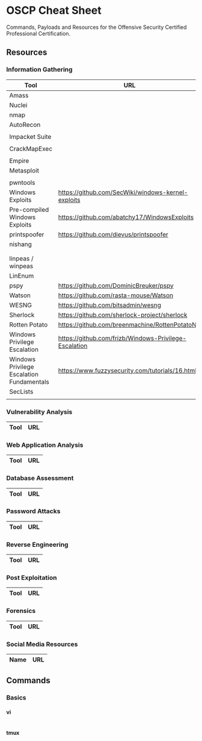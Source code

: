 # OSCP Cheat Sheet
Commands, Payloads and Resources for the Offensive Security Certified Professional Certification.

## Resources

### Information Gathering
| Tool | URL |
| --- | --- |
| Amass | |
| Nuclei | |
| nmap | |
| AutoRecon | |
| | |
| Impacket Suite | |
| | |
| CrackMapExec | |
| | |
| Empire | |
| Metasploit | |
| | |
| pwntools | |
| Windows Exploits | https://github.com/SecWiki/windows-kernel-exploits |
| Pre-compiled Windows Exploits | https://github.com/abatchy17/WindowsExploits |
| printspoofer | https://github.com/dievus/printspoofer |
| nishang | |
| | |
| | |
| linpeas / winpeas | |
| LinEnum | |
| pspy | https://github.com/DominicBreuker/pspy |
| Watson | https://github.com/rasta-mouse/Watson |
| WESNG | https://github.com/bitsadmin/wesng
| Sherlock | https://github.com/sherlock-project/sherlock |
| Rotten Potato | https://github.com/breenmachine/RottenPotatoNG |
| Windows Privilege Escalation | https://github.com/frizb/Windows-Privilege-Escalation |
| Windows Privilege Escalation Fundamentals | https://www.fuzzysecurity.com/tutorials/16.html |
| SecLists | |
| | |

### Vulnerability Analysis
| Tool | URL |
| --- | --- |

### Web Application Analysis
| Tool | URL |
| --- | --- |

### Database Assessment
| Tool | URL |
| --- | --- |

### Password Attacks
| Tool | URL |
| --- | --- |

### Reverse Engineering
| Tool | URL |
| --- | --- |

### Post Exploitation
| Tool | URL |
| --- | --- |

### Forensics
| Tool | URL |
| --- | --- |

### Social Media Resources
| Name | URL |
| --- | --- |


## Commands

### Basics
#### vi
```c

```

#### tmux
```c

```
